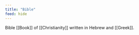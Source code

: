 ```yaml
---
title: "Bible"
feed: hide
---
```


Bible [[Book]] of [[Christianity]] written in Hebrew and [[Greek]]. 